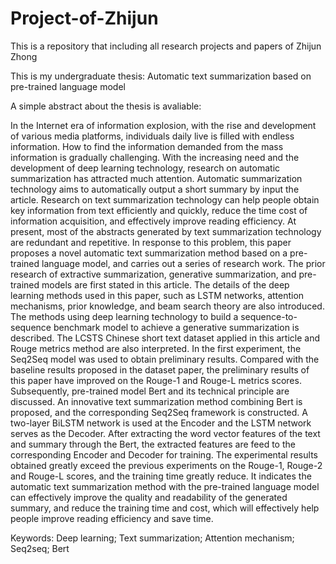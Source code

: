 # Project-of-Zhijun
This is a repository that including all research projects and papers of Zhijun Zhong

This is my undergraduate thesis: Automatic text summarization based on pre-trained language model

A simple abstract about the thesis is avaliable:

   In the Internet era of information explosion, with the rise and development of
various media platforms, individuals daily live is filled with endless information. 
How to find the information demanded from the mass information is gradually
challenging. With the increasing need and the development of deep learning 
technology, research on automatic summarization has attracted much attention. 
Automatic summarization technology aims to automatically output a short 
summary by input the article. Research on text summarization technology can help 
people obtain key information from text efficiently and quickly, reduce the time 
cost of information acquisition, and effectively improve reading efficiency. At 
present, most of the abstracts generated by text summarization technology are 
redundant and repetitive. In response to this problem, this paper proposes a novel 
automatic text summarization method based on a pre-trained language model, and 
carries out a series of research work.
    The prior research of extractive summarization, generative summarization, 
and pre-trained models are first stated in this article. The details of the deep learning 
methods used in this paper, such as LSTM networks, attention mechanisms, prior 
knowledge, and beam search theory are also introduced. The methods using deep 
learning technology to build a sequence-to-sequence benchmark model to achieve 
a generative summarization is described. The LCSTS Chinese short text dataset 
applied in this article and Rouge metrics method are also interpreted. In the first 
experiment, the Seq2Seq model was used to obtain preliminary results. Compared 
with the baseline results proposed in the dataset paper, the preliminary results of 
this paper have improved on the Rouge-1 and Rouge-L metrics scores.
   Subsequently, pre-trained model Bert and its technical principle are discussed. 
An innovative text summarization method combining Bert is proposed, and the 
corresponding Seq2Seq framework is constructed. A two-layer BiLSTM network 
is used at the Encoder and the LSTM network serves as the Decoder. After 
extracting the word vector features of the text and summary through the Bert, the 
extracted features are feed to the corresponding Encoder and Decoder for training. 
The experimental results obtained greatly exceed the previous experiments on the 
Rouge-1, Rouge-2 and Rouge-L scores, and the training time greatly reduce. It
indicates the automatic text summarization method with the pre-trained language 
model can effectively improve the quality and readability of the generated summary, 
and reduce the training time and cost, which will effectively help people improve 
reading efficiency and save time.

Keywords: Deep learning; Text summarization; Attention mechanism; Seq2seq; 
Bert

